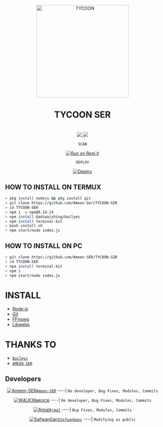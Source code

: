 <div align="center">
<img src="https://i.imgur.com/p044747.jpeg" alt="TYCOON" width="300" />

# TYCOON SER
#
>
>
</div>
<p align="center">
  <a href="https://instagram.com/xy_lxx_."><img src="https://img.shields.io/badge/Instagram-E4405F?style=for-the-badge&logo=instagram&logoColor=white"/> 
  <a href="https://wa.me/917994909899"><img src="https://img.shields.io/badge/WhatsApp-25D366?style=for-the-badge&logo=whatsapp&logoColor=white" />
</p>

<p align="center">
       <a SCAN

## `SCAN`
<p align="center">
      <a ## `SCAN QR`

[![Run on Repl.it](https://repl.it/badge/github/quiec/whatsAlfa)](https://replit.com/@AjmalAchu123/Wizard-Ser-Qr-test)
<p align="center">
     <a ## `DEPLOY`

## `DEPLOY`
<p align="center">
     <a DEPLOY

[![Deploy](https://www.herokucdn.com/deploy/button.svg)](https://heroku.com/deploy?template=https://github.com/Ajmal-Achu/Wizard-Ser)


## HOW TO INSTALL ON TERMUX
```bash
> pkg install nodejs && pkg install git
> git clone https://github.com/Ameen-Ser/TYCOON-SIR
> cd TYCOON-SER
> npm i -g npm@6.14.14
> npm install @adiwajshing/bailyes
> npm install terminal-kit
> bash install.sh
> npm start/node index.js
```
## HOW TO INSTALL ON PC
```bash
> git clone https://github.com/Ameen-SER/TYCOON-SIR
> cd TYCOON-SER
> npm install terminal-kit
> npm i
> npm start/node index.js
```

# INSTALL
* [Node.js](https://nodejs.org/en/)
* [Git](https://github.com/aneeslub/paul-walker) 
* [FFmpeg](https://github.com/BtbN/FFmpeg-Builds/releases/download/autobuild-2020-12-08-13-03/ffmpeg-n4.3.1-26-gca55240b8c-win64-gpl-4.3.zip)
* [Libwebp](https://developers.google.com/speed/webp/download)

# THANKS TO
* [`Baileys`](https://github.com/adiwajshing/Baileys) 
* [`AMEEN SER`](https://github.com/Ameen-Ser) 


## Developers
  <div align="center">

  [![Ameen-SER](https://telegra.ph/file/8578d79105f9372825b79.jpg)](https://github.com/Ameen-SER)[`Ameen-SER`](https://github.com/Ameen-SER)
----|
   `Re developer, Bug Fixes, Modules, Commits`
  
[![W4LK36](https://i.imgur.com/WrBdapW.jpeg)](https://github.com/aneeslub)[`W4LK36`](https://github.com/aneeslub)
----|
   `Re developer, Bug Fixes, Modules, Commits`


  [![Ajmal](https://i.imgur.com/0eDfjxn.jpeg)](https://github.com/Ajmal-Achu)[`Ajmal`](https://github.com/Ajmal-Achu)
----|
   `Bug Fixes, Modules, Commits`
  
  [![SafwanGanz](https://telegra.ph/file/600e12ac7fbd5e766716c.jpg)](https://github.com/SafwanGanz)[`SafwanGanz`](https://github.com/SafwanGanz)
----|
   `Modifying as public`


                                  
  </div

